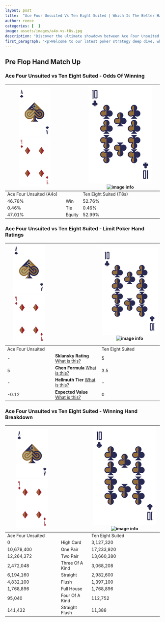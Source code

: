 ```yaml
---
layout: post
title:  "Ace Four Unsuited Vs Ten Eight Suited | Which Is The Better Hand In Poker? A Complete Guide"
author: reece
categories: [  ]
image: assets/images/a4o-vs-t8s.jpg
description: "Discover the ultimate showdown between Ace Four Unsuited and Ten Eight Suited in poker! Uncover the odds, strategies, and scenarios where one hand triumphs over the other. Get ready to up your poker game with this thrilling analysis."
first_paragraph: "<p>Welcome to our latest poker strategy deep dive, where we're pitting two distinct hands against each other in a high-stakes showdown: Ace Four Unsuited vs Ten Eight Suited.</p><p>In the dynamic world of poker, every decision counts, and knowing which hand holds the upper hand is key to your success at the table.</p><p>In this article, we'll dissect these two hands, explore the scenarios where one dominates the other, and equip you with the knowledge to make strategic choices that can tip the odds in your favor.</p><p>Get ready to unravel the intriguing dynamics of these poker hands and elevate your game to new heights.</p>"
---
```




[comment]: # (sp0)

## Pre Flop Hand Match Up

<div class="table hand-ratings" markdown="1"> 



### Ace Four Unsuited vs Ten Eight Suited - Odds Of Winning


    
| ![image info](assets/images/hand1/A.png) ![image info](assets/images/hand1/4o.png) |  | ![image info](assets/images/hand2/T.png) ![image info](assets/images/hand2/8s.png) |
| -------- | -------- | -------- |
| Ace Four Unsuited (A4o) |  | Ten Eight Suited (T8s) |
| 46.78% | Win | 52.76% |
| 0.46% | Tie | 0.46% |
| 47.01% | Equity | 52.99% |




[comment]: # (sp1)



### Ace Four Unsuited vs Ten Eight Suited - Limit Poker Hand Ratings


    
| ![image info](assets/images/hand1/A.png) ![image info](assets/images/hand1/4o.png) |  | ![image info](assets/images/hand2/T.png) ![image info](assets/images/hand2/8s.png) |
| -------- | -------- | -------- |
| Ace Four Unsuited |  | Ten Eight Suited |
| - | **Sklansky Rating** [What is this?](/sklansky-rating-explained) | 5 |
| 5 | **Chen Formula** [What is this?](/chen-formula-explained) | 3.5 |
| - | **Hellmuth Tier** [What is this?](/Hellmuth-tier-explained) | - |
| -0.12 | **Expected Value** [What is this?](/expected-value-explained) | 0 |




[comment]: # (sp2)



### Ace Four Unsuited vs Ten Eight Suited - Winning Hand Breakdown


    
| ![image info](assets/images/hand1/A.png) ![image info](assets/images/hand1/4o.png) |  | ![image info](assets/images/hand2/T.png) ![image info](assets/images/hand2/8s.png) |
| -------- | -------- | -------- |
| Ace Four Unsuited |  | Ten Eight Suited |
| 0 | High Card | 3,127,320 |
| 10,679,400 | One Pair | 17,233,920 |
| 12,264,372 | Two Pair | 13,660,380 |
| 2,472,048 | Three Of A Kind | 3,068,208 |
| 6,194,160 | Straight | 2,982,600 |
| 4,832,100 | Flush | 1,397,100 |
| 1,768,896 | Full House | 1,768,896 |
| 95,040 | Four Of A Kind | 112,752 |
| 141,432 | Straight Flush | 11,388 |




[comment]: # (sp3)



</div>

[comment]: # (sp4)



[comment]: # (sp5)

